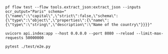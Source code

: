 `pf flow test --flow tools.extract_json:extract_json --inputs ocr_output="Paris" schema="{\"name\":\"capital\",\"strict\":false,\"schema\":{\"type\":\"object\",\"properties\":{\"name\":{\"type\":\"string\",\"description\":\"Name of the country\"}}}}"`

`uvicorn api.index:app --host 0.0.0.0 --port 8080 --reload --limit-max-requests 50000000`

`pytest ./test/e2e.py`
